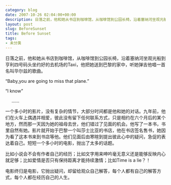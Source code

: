 ```yaml
---
category: blog
date: 2007-10-26 02:04:00+00:00
description: 日落之前，他和她从书店到咖啡馆，从咖啡馆到公园长椅，沿着塞纳河坐观光船到亨利四号
layout: post
slug: BeforeSunset
title: Before Sunset
tags:
- 未分类
---
```


日落之前，他和她从书店到咖啡馆，从咖啡馆到公园长椅，沿着塞纳河坐观光船到亨利四号码头坐约好的去机场的Taxi，他把她送到巴黎的家中，听她弹吉他唱一首名叫华尔兹的歌曲。

  


“Baby,you are going to miss that plane.”

  


“I know”

  


     ……

  


一个多小时的影片，没有复杂的情节，大部分时间都是他和她的对话。九年前，他们在火车上偶遇并相爱，彼此没有留下任何联系方式，只是相约在六个月后的某个地方，然而那一天因为她的祖母去世，他们错过了见面的机会。他写了一本书，书里自然有她。影片就开始于巴黎一个叫莎士比亚的书店，他在书店签名售书，她因为看了这本书来到书店等他。他们见面后由寒暄到提出彼此心中的疑问，急促的表达着自己。短短一个多小时的电影，抛出了太多的话题。

  
  


比如小说会不会有作者自己的经历；比如文字用来呻吟毫无意义还是能够反映内心就足够；比如爱情是否只有保持距离才能持续激情；比如Time is a lie？！

  


电影终归是电影，它抛出疑问，却留给观众自己解答，每个人都有自己的解答方式，每个人都在经历自己的人生。

  

